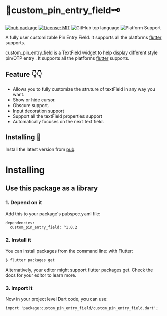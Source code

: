 # 🔐custom_pin_entry_field🗝️

[![pub package](https://img.shields.io/pub/v/custom_pin_entry_field.svg)](https://pub.dartlang.org/packages/custom_pin_entry_field)
[![License: MIT](https://img.shields.io/badge/license-MIT-purple.svg)](https://opensource.org/licenses/MIT)
![GitHub top language](https://img.shields.io/github/languages/top/ikp-773/custom_pin_entry_field)
![Platform Support](https://img.shields.io/badge/platform-ios%20%7C%20android%20%7C%20web-green)

A fully user customizable Pin Entry Field.
It supports all the platforms [flutter](https://github.com/flutter/flutter) supports.

custom_pin_entry_field is a TextField widget to help display different style pin/OTP entry . It supports all the platforms [flutter](https://github.com/flutter/flutter) supports.

## Feature 👇👇
* Allows you to fully customize the struture of textField in any way you want.
* Show or hide cursor.
* Obscure support.
* Input decoration support
* Support all the textField properties support
* Automatically focuses on the next text field.

## Installing 🔧
Install the latest version from [pub](https://pub.dartlang.org/packages/custom_pin_entry_field).

# Installing
## Use this package as a library
### 1. Depend on it
Add this to your package's pubspec.yaml file:
```
dependencies:
  custom_pin_entry_field: ^1.0.2
```
### 2. Install it
You can install packages from the command line:
with Flutter:
```
$ flutter packages get
```
Alternatively, your editor might support flutter packages get. Check the docs for your editor to learn more.

### 3. Import it
Now in your project level Dart code, you can use:
```
import 'package:custom_pin_entry_field/custom_pin_entry_field.dart';
```